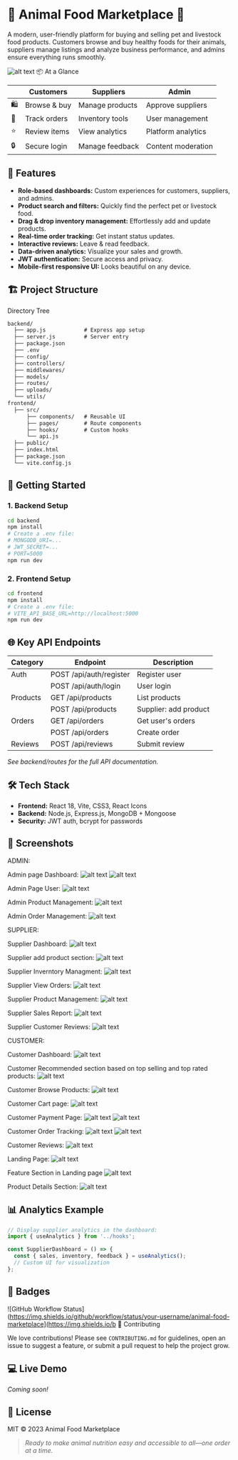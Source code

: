 # 🐾 Animal Food Marketplace 🛒

A modern, user-friendly platform for buying and selling pet and livestock food products. Customers browse and buy healthy foods for their animals, suppliers manage listings and analyze business performance, and admins ensure everything runs smoothly.

![alt text](<Brown Simple Discount Food Pet Banner.png>) 📦 At a Glance

|       | Customers     | Suppliers        | Admin               |
|-------|--------------|------------------|---------------------|
| 🛍️   | Browse & buy | Manage products  | Approve suppliers   |
| 📝   | Track orders  | Inventory tools  | User management     |
| ⭐   | Review items  | View analytics   | Platform analytics  |
| 🔒   | Secure login  | Manage feedback  | Content moderation  |

## 🌟 Features

- **Role-based dashboards:** Custom experiences for customers, suppliers, and admins.
- **Product search and filters:** Quickly find the perfect pet or livestock food.
- **Drag & drop inventory management:** Effortlessly add and update products.
- **Real-time order tracking:** Get instant status updates.
- **Interactive reviews:** Leave & read feedback.
- **Data-driven analytics:** Visualize your sales and growth.
- **JWT authentication:** Secure access and privacy.
- **Mobile-first responsive UI:** Looks beautiful on any device.

## 🏗️ Project Structure


Directory Tree

```txt
backend/
  ├── app.js            # Express app setup
  ├── server.js         # Server entry
  ├── package.json
  ├── .env
  ├── config/
  ├── controllers/
  ├── middlewares/
  ├── models/
  ├── routes/
  ├── uploads/
  └── utils/
frontend/
  ├── src/
      ├── components/   # Reusable UI
      ├── pages/        # Route components
      ├── hooks/        # Custom hooks
      └── api.js
  ├── public/
  ├── index.html
  ├── package.json
  └── vite.config.js
```


## 🚚 Getting Started

### 1. Backend Setup

```bash
cd backend
npm install
# Create a .env file:
# MONGODB_URI=...
# JWT_SECRET=...
# PORT=5000
npm run dev
```

### 2. Frontend Setup

```bash
cd frontend
npm install
# Create a .env file:
# VITE_API_BASE_URL=http://localhost:5000
npm run dev
```

## 🌐 Key API Endpoints

| Category       | Endpoint                | Description                    |
|----------------|-------------------------|--------------------------------|
| Auth           | POST /api/auth/register | Register user                  |
|                | POST /api/auth/login    | User login                     |
| Products       | GET /api/products       | List products                  |
|                | POST /api/products      | Supplier: add product          |
| Orders         | GET /api/orders         | Get user's orders              |
|                | POST /api/orders        | Create order                   |
| Reviews        | POST /api/reviews       | Submit review                  |

*See backend/routes for the full API documentation.*

## 🛠️ Tech Stack

- **Frontend:** React 18, Vite, CSS3, React Icons
- **Backend:** Node.js, Express.js, MongoDB + Mongoose
- **Security:** JWT auth, bcrypt for passwords

## 🎨 Screenshots
ADMIN:

Admin page Dashboard:
![alt text](image-3.png)
![alt text](image-4.png)

Admin Page User:
![alt text](image-5.png)

Admin Product Management:
![alt text](image-6.png)

Admin Order Management:
![alt text](image-7.png)

SUPPLIER:

Supplier Dashboard:
![alt text](image-8.png)

Supplier add product section:
![alt text](image-9.png)

Supplier Inverntory Managment:
![alt text](image-10.png)

Supplier View Orders:
![alt text](image-11.png)

Supplier Product Management:
![alt text](image-12.png)

Supplier Sales Report:
![alt text](image-13.png)


Supplier Customer Reviews:
![alt text](image-14.png)

CUSTOMER:

Customer Dashboard:
![alt text](image-15.png)

Customer Recommended section based on top selling and top rated products:
![alt text](image-17.png)

Customer Browse Products:
![alt text](image-16.png)

Customer Cart page:
![alt text](image-18.png)

Customer Payment Page:
![alt text](image-19.png)
![alt text](image-20.png)

Customer Order Tracking:
![alt text](image-21.png) 
![alt text](image-22.png)

Customer Reviews:
![alt text](image-23.png)

Landing Page:
![alt text](image.png)

Feature Section in Landing page
![alt text](image-1.png)

Product Details Section:
![alt text](image-2.png)

## 📊 Analytics Example

```javascript
// Display supplier analytics in the dashboard:
import { useAnalytics } from '../hooks';

const SupplierDashboard = () => {
  const { sales, inventory, feedback } = useAnalytics();
  // Custom UI for visualization
};
```

## 📢 Badges

![GitHub Workflow Status](https://img.shields.io/github/workflow/status/your-username/animal-food-marketplace](https://img.shields.io/b 🤝 Contributing

We love contributions! Please see `CONTRIBUTING.md` for guidelines, open an issue to suggest a feature, or submit a pull request to help the project grow.

## 💻 Live Demo

_Coming soon!_

## 📄 License

MIT © 2023 Animal Food Marketplace

> _Ready to make animal nutrition easy and accessible to all—one order at a time._